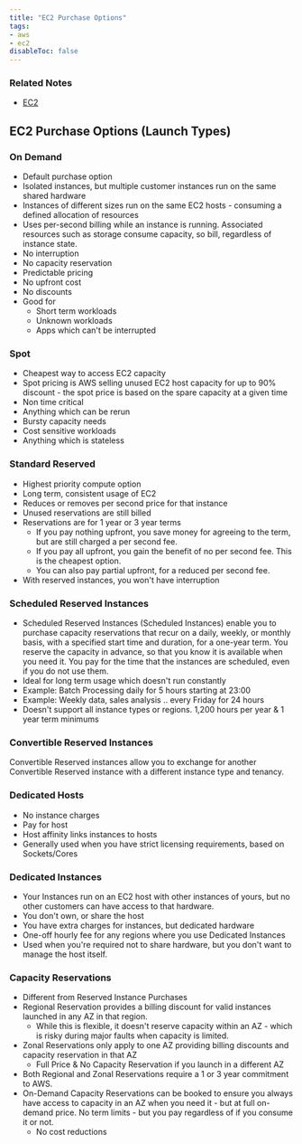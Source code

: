 ```yaml
---
title: "EC2 Purchase Options"
tags:
- aws
- ec2
disableToc: false
---
```


### Related Notes
- [EC2](/notes/aws/ec2.md)

## EC2 Purchase Options (Launch Types)

### On Demand
- Default purchase option
- Isolated instances, but multiple customer instances run on the same shared hardware
- Instances of different sizes run on the same EC2 hosts - consuming a defined allocation of resources
- Uses per-second billing while an instance is running. Associated resources such as storage consume capacity, so bill, regardless of instance state.
- No interruption
- No capacity reservation
- Predictable pricing
- No upfront cost
- No discounts
- Good for
	- Short term workloads
	- Unknown workloads
	- Apps which can't be interrupted

### Spot
- Cheapest way to access EC2 capacity
- Spot pricing is AWS selling unused EC2 host capacity for up to 90% discount - the spot price is based on the spare capacity at a given time
- Non time critical
- Anything which can be rerun
- Bursty capacity needs
- Cost sensitive workloads
- Anything which is stateless

### Standard Reserved
- Highest priority compute option
- Long term, consistent usage of EC2
- Reduces or removes per second price for that instance
- Unused reservations are still billed
- Reservations are for 1 year or 3 year terms
	- If you pay nothing upfront, you save money for agreeing to the term, but are still charged a per second fee.
	- If you pay all upfront, you gain the benefit of no per second fee. This is the cheapest option.
	- You can also pay partial upfront, for a reduced per second fee.
- With reserved instances, you won't have interruption

### Scheduled Reserved Instances
- Scheduled Reserved Instances (Scheduled Instances) enable you to purchase capacity reservations that recur on a daily, weekly, or monthly basis, with a specified start time and duration, for a one-year term. You reserve the capacity in advance, so that you know it is available when you need it. You pay for the time that the instances are scheduled, even if you do not use them.
- Ideal for long term usage which doesn't run constantly
- Example: Batch Processing daily for 5 hours starting at 23:00
- Example: Weekly data, sales analysis .. every Friday for 24 hours
- Doesn't support all instance types or regions. 1,200 hours per year & 1 year term minimums

### Convertible Reserved Instances
Convertible Reserved instances allow you to exchange for another Convertible Reserved instance with a different instance type and tenancy.

### Dedicated Hosts
- No instance charges
- Pay for host
- Host affinity links instances to hosts
- Generally used when you have strict licensing requirements, based on Sockets/Cores

### Dedicated Instances
- Your Instances run on an EC2 host with other instances of yours, but no other customers can have access to that hardware.
- You don't own, or share the host
- You have extra charges for instances, but dedicated hardware
- One-off hourly fee for any regions where you use Dedicated Instances
- Used when you're required not to share hardware, but you don't want to manage the host itself.

### Capacity Reservations
- Different from Reserved Instance Purchases
- Regional Reservation provides a billing discount for valid instances launched in any AZ in that region.
	- While this is flexible, it doesn't reserve capacity within an AZ - which is risky during major faults when capacity is limited.
- Zonal Reservations only apply to one AZ providing billing discounts and capacity reservation in that AZ
	- Full Price & No Capacity Reservation if you launch in a different AZ
- Both Regional and Zonal Reservations require a 1 or 3 year commitment to AWS.
- On-Demand Capacity Reservations can be booked to ensure you always have access to capacity in an AZ when you need it - but at full on-demand price. No term limits - but you pay regardless of if you consume it or not.
	- No cost reductions